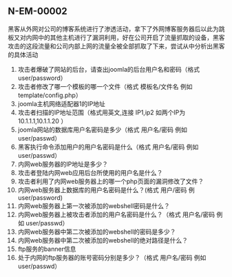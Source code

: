 N-EM-00002
---
黑客从外网对公司的博客系统进行了渗透活动，拿下了外网博客服务器后以此为跳板又对内网中的其他主机进行了漏洞利用，好在公司开启了流量抓取的设备，黑客攻击的这段流量和公司内部上网的流量全被全部抓取了下来，尝试从中分析出黑客的具体活动
1. 攻击者爆破了网站的后台，请查出joomla的后台用户名和密码（格式 user/password）
2. 攻击者修改了哪一个模板的哪一个文件（格式 模板名/文件名 例如 template/config.php）
3. joomla主机网络适配器1的IP地址
4. 攻击者扫描的IP地址范围（格式用英文,连接 IP1,ip2 如两个IP为 10.1.1.1,10.1.1.20 ）
5. joomla网站的数据库用户名密码是多少（格式 用户名/密码 例如 user/passwd）
6. 黑客执行命令添加用户的用户名密码是什么（格式 用户名/密码 例如 user/passwd）
7. 内网web服务器的IP地址是多少？
8. 攻击者登陆内网web应用后台所使用的用户名是什么？
9. 攻击者利用了内网web服务器上的哪一个php页面的漏洞修改了文件？
10. 内网web服务器上数据库的用户名密码是什么？(格式 用户/密码 例 user/password)
11. 内网web服务器上第一次被添加的webshell密码是什么？
12. 内网web服务器上被攻击者添加的用户名密码是什么？（格式 用户名/密码 例如 user/passwd）
13. 内网web服务器中第二次被添加的webshell的密码是多少？
14. 内网web服务器中第二次被添加的webshell的绝对路径是什么？
15. ftp服务的banner信息
16. 处于内网的ftp服务器的账号密码分别是多少？（格式 用户名/密码  例如 user/passwd）

